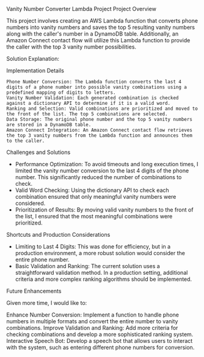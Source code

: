 Vanity Number Converter Lambda Project
Project Overview

This project involves creating an AWS Lambda function that converts phone numbers into vanity numbers and saves the top 5 resulting vanity numbers along with the caller's number in a DynamoDB table. Additionally, an Amazon Connect contact flow will utilize this Lambda function to provide the caller with the top 3 vanity number possibilities.

Solution Explanation:

Implementation Details

    Phone Number Conversion: The Lambda function converts the last 4 digits of a phone number into possible vanity combinations using a predefined mapping of digits to letters.
    Vanity Number Validation: Each generated combination is checked against a dictionary API to determine if it is a valid word.
    Ranking and Selection: Valid combinations are prioritized and moved to the front of the list. The top 5 combinations are selected.
    Data Storage: The original phone number and the top 5 vanity numbers are stored in a DynamoDB table.
    Amazon Connect Integration: An Amazon Connect contact flow retrieves the top 3 vanity numbers from the Lambda function and announces them to the caller.


Challenges and Solutions

- Performance Optimization: To avoid timeouts and long execution times, I limited the vanity number conversion to the last 4 digits of the phone number. This significantly reduced the number of combinations to check.
- Valid Word Checking: Using the dictionary API to check each combination ensured that only meaningful vanity numbers were considered.
- Prioritization of Results: By moving valid vanity numbers to the front of the list, I ensured that the most meaningful combinations were prioritized.

Shortcuts and Production Considerations

- Limiting to Last 4 Digits: This was done for efficiency, but in a production environment, a more robust solution would consider the entire phone number.
- Basic Validation and Ranking: The current solution uses a straightforward validation method. In a production setting, additional criteria and more complex ranking algorithms should be implemented.

Future Enhancements

Given more time, I would like to:

Enhance Number Conversion: Implement a function to handle phone numbers in multiple formats and convert the entire number to vanity combinations.
Improve Validation and Ranking: Add more criteria for checking combinations and develop a more sophisticated ranking system.
Interactive Speech Bot: Develop a speech bot that allows users to interact with the system, such as entering different phone numbers for conversion.


